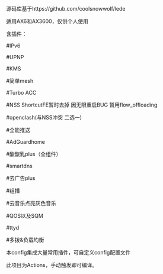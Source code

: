 源码库基于https://github.com/coolsnowwolf/lede

适用AX6和AX3600，仅供个人使用 

含插件：

#IPv6

#UPNP

#KMS

#简单mesh

#Turbo ACC

#NSS ShortcutFE暂时去掉 因无限重启BUG 暂用flow_offloading

#openclash(与NSS冲突 二选一)

#全能推送

#AdGuardhome

#酸酸乳plus（全组件）

#smartdns

#去广告plus

#组播

#云音乐点亮灰色音乐

#QOS以及SQM

#ttyd

#多拨&负载均衡

本config集成大量常用插件，可自定义config配置文件

此项目为Actions，手动触发即可编译。
